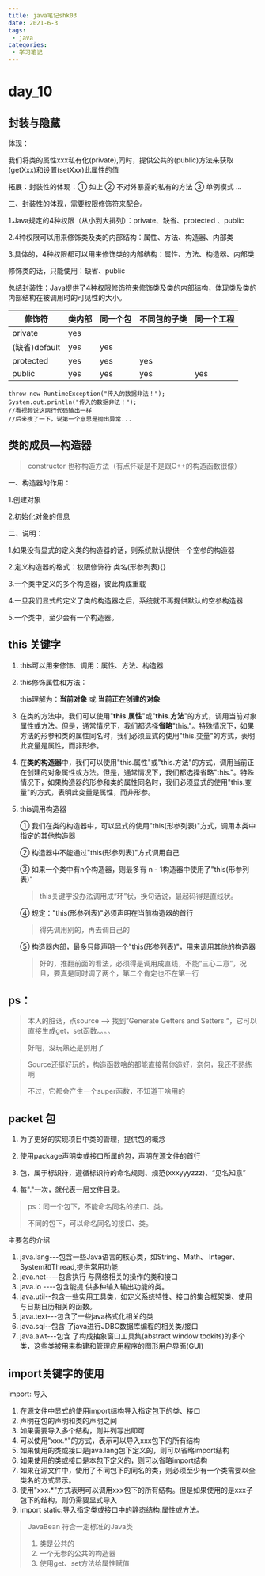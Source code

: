```yaml
---
title: java笔记shk03
date: 2021-6-3
tags:
 - java
categories:
 - 学习笔记
---
```


# day_10

## 封装与隐藏 

体现：

我们将类的属性xxx私有化(private),同时，提供公共的(public)方法来获取(getXxx)和设置(setXxx)此属性的值

拓展：封装性的体现：① 如上  ② 不对外暴露的私有的方法  ③ 单例模式   ...

三、封装性的体现，需要权限修饰符来配合。

1.Java规定的4种权限（从小到大排列）：private、缺省、protected 、public 

2.4种权限可以用来修饰类及类的内部结构：属性、方法、构造器、内部类

3.具体的，4种权限都可以用来修饰类的内部结构：属性、方法、构造器、内部类

修饰类的话，只能使用：缺省、public

总结封装性：Java提供了4种权限修饰符来修饰类及类的内部结构，体现类及类的内部结构在被调用时的可见性的大小。

| 修饰符        | 类内部 | 同一个包 | 不同包的子类 | 同一个工程 |
| ------------- | ------ | -------- | ------------ | ---------- |
| private       | yes    |          |              |            |
| (缺省)default | yes    | yes      |              |            |
| protected     | yes    | yes      | yes          |            |
| public        | yes    | yes      | yes          | yes        |

```
throw new RuntimeException("传入的数据非法！");
System.out.println("传入的数据非法！");
//看视频说这两行代码输出一样
//后来搜了一下，说第一个意思是抛出异常...
```

## 类的成员—构造器

> constructor    也称构造方法（有点怀疑是不是跟C++的构造函数很像）

一、构造器的作用：

1.创建对象

2.初始化对象的信息

二、说明：

1.如果没有显式的定义类的构造器的话，则系统默认提供一个空参的构造器

2.定义构造器的格式：权限修饰符  类名(形参列表){}

3.一个类中定义的多个构造器，彼此构成重载

4.一旦我们显式的定义了类的构造器之后，系统就不再提供默认的空参构造器

5.一个类中，至少会有一个构造器。

## this 关键字

1. this可以用来修饰、调用：属性、方法、构造器

2. this修饰属性和方法：

   this理解为：**当前对象**  或 **当前正在创建的对象**

3. 在类的方法中，我们可以使用"**this.属性**"或"**this.方法**"的方式，调用当前对象属性或方法。但是，通常情况下，我们都选择**省略**"this."。特殊情况下，如果方法的形参和类的属性同名时，我们必须显式的使用"this.变量"的方式，表明此变量是属性，而非形参。

4. 在**类的构造器**中，我们可以使用"this.属性"或"this.方法"的方式，调用当前正在创建的对象属性或方法。但是，通常情况下，我们都选择省略"this."。特殊情况下，如果构造器的形参和类的属性同名时，我们必须显式的使用"this.变量"的方式，表明此变量是属性，而非形参。

5. this调用构造器

   ① 我们在类的构造器中，可以显式的使用"this(形参列表)"方式，调用本类中指定的其他构造器

   ② 构造器中不能通过"this(形参列表)"方式调用自己

   ③ 如果一个类中有n个构造器，则最多有 n - 1构造器中使用了"this(形参列表)"

   > this关键字没办法调用成“环”状，换句话说，最起码得是直线状。

   ④ 规定："this(形参列表)"必须声明在当前构造器的首行

   > 得先调用别的，再去调自己的

   ⑤ 构造器内部，最多只能声明一个"this(形参列表)"，用来调用其他的构造器

   > 好的，推翻前面的看法，必须得是调用成直线，不能“三心二意”，况且，要真是同时调了两个，第二个肯定也不在第一行



## ps：

> 本人的脏话，点source —>  找到”Generate Getters and Setters “，它可以直接生成get，set函数。。。。
>
> 好吧，没玩熟还是别用了

> Source还挺好玩的，构造函数啥的都能直接帮你造好，奈何，我还不熟练啊
>
> 不过，它都会产生一个super函数，不知道干啥用的

## packet  包

1. 为了更好的实现项目中类的管理，提供包的概念

2. 使用package声明类或接口所属的包，声明在源文件的首行

3. 包，属于标识符，遵循标识符的命名规则、规范(xxxyyyzzz)、“见名知意”

4. 每"."一次，就代表一层文件目录。

> ps：同一个包下，不能命名同名的接口、类。
>
> 不同的包下，可以命名同名的接口、类。

主要包的介绍

1. java.lang---包含一些Java语言的核心类，如String、Math、 Integer、 System和Thread,提供常用功能
2. java.net----包含执行 与网络相关的操作的类和接口
3. java.io ----包含能提 供多种输入输出功能的类。
4. java.util--包含一些实用工具类，如定义系统特性、接口的集合框架类、使用与日期日历相关的函数。
5. java.text---包含了一些java格式化相关的类
6. java.sql--包含 了java进行JDBC数据库编程的相关类/接口
7. java.awt---包含 了构成抽象窗口工具集(abstract window tookits)的多个类，这些类被用来构建和管理应用程序的图形用户界面(GUI)

## import关键字的使用

import:    导入

1. 在源文件中显式的使用import结构导入指定包下的类、接口
2. 声明在包的声明和类的声明之间
3. 如果需要导入多个结构，则并列写出即可
4. 可以使用"xxx.*"的方式，表示可以导入xxx包下的所有结构
5. 如果使用的类或接口是java.lang包下定义的，则可以省略import结构
6. 如果使用的类或接口是本包下定义的，则可以省略import结构
7. 如果在源文件中，使用了不同包下的同名的类，则必须至少有一个类需要以全类名的方式显示。
8. 使用"xxx.*"方式表明可以调用xxx包下的所有结构。但是如果使用的是xxx子包下的结构，则仍需要显式导入
9. import static:导入指定类或接口中的静态结构:属性或方法。 





> JavaBean    符合一定标准的Java类
>
> 1. 类是公共的
> 2. 一个无参的公共的构造器
> 3. 使用get、set方法给属性赋值